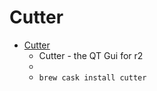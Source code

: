 # Cutter
- [Cutter](https://radare.org/cutter/)
  -  Cutter - the QT Gui for r2
  - 
  - `brew cask install cutter`
